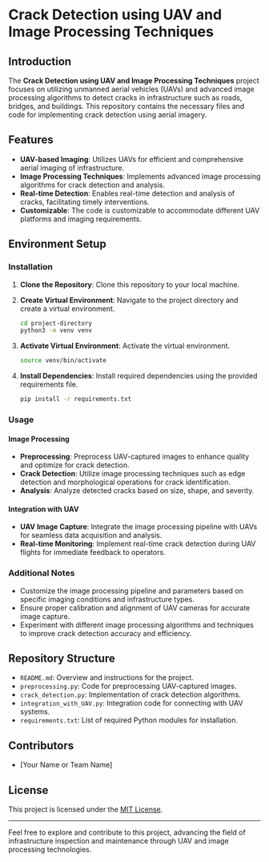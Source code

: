 # Crack Detection using UAV and Image Processing Techniques

## Introduction

The **Crack Detection using UAV and Image Processing Techniques** project focuses on utilizing unmanned aerial vehicles (UAVs) and advanced image processing algorithms to detect cracks in infrastructure such as roads, bridges, and buildings. This repository contains the necessary files and code for implementing crack detection using aerial imagery.

## Features

- **UAV-based Imaging**: Utilizes UAVs for efficient and comprehensive aerial imaging of infrastructure.
- **Image Processing Techniques**: Implements advanced image processing algorithms for crack detection and analysis.
- **Real-time Detection**: Enables real-time detection and analysis of cracks, facilitating timely interventions.
- **Customizable**: The code is customizable to accommodate different UAV platforms and imaging requirements.

## Environment Setup

### Installation

1. **Clone the Repository**: Clone this repository to your local machine.

2. **Create Virtual Environment**: Navigate to the project directory and create a virtual environment.
   ```bash
   cd project-directory
   python3 -m venv venv
   ```

3. **Activate Virtual Environment**: Activate the virtual environment.
   ```bash
   source venv/bin/activate
   ```

4. **Install Dependencies**: Install required dependencies using the provided requirements file.
   ```bash
   pip install -r requirements.txt
   ```

### Usage

#### Image Processing

- **Preprocessing**: Preprocess UAV-captured images to enhance quality and optimize for crack detection.
- **Crack Detection**: Utilize image processing techniques such as edge detection and morphological operations for crack identification.
- **Analysis**: Analyze detected cracks based on size, shape, and severity.

#### Integration with UAV

- **UAV Image Capture**: Integrate the image processing pipeline with UAVs for seamless data acquisition and analysis.
- **Real-time Monitoring**: Implement real-time crack detection during UAV flights for immediate feedback to operators.

### Additional Notes

- Customize the image processing pipeline and parameters based on specific imaging conditions and infrastructure types.
- Ensure proper calibration and alignment of UAV cameras for accurate image capture.
- Experiment with different image processing algorithms and techniques to improve crack detection accuracy and efficiency.

## Repository Structure

- `README.md`: Overview and instructions for the project.
- `preprocessing.py`: Code for preprocessing UAV-captured images.
- `crack_detection.py`: Implementation of crack detection algorithms.
- `integration_with_UAV.py`: Integration code for connecting with UAV systems.
- `requirements.txt`: List of required Python modules for installation.

## Contributors

- [Your Name or Team Name]

## License

This project is licensed under the [MIT License](LICENSE).

---

Feel free to explore and contribute to this project, advancing the field of infrastructure inspection and maintenance through UAV and image processing technologies.
